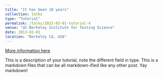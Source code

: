 ```yaml
---
title: "It has been 10 years"
collection: talks
type: "Tutorial"
permalink: /talks/2023-03-01-tutorial-4
venue: "UC-Berkeley Institute for Testing Science"
date: 2013-03-01
location: "Berkeley CA, USA"
---
```


[More information here](http://exampleurl.com)

This is a description of your tutorial, note the different field in type. This is a markdown files that can be all markdown-ified like any other post. Yay markdown!
